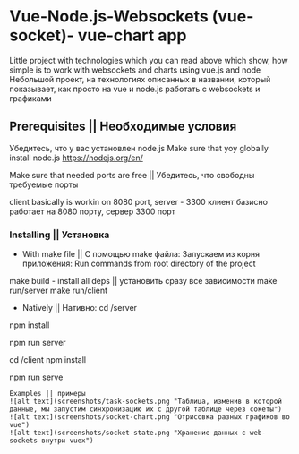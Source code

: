 # Vue-Node.js-Websockets (vue-socket)- vue-chart app

Little project with technologies which you can read above which show, how simple is to work with websockets and charts using vue.js and node
Небольшой проект, на технологиях описанных в названии, который показывает, как просто на vue и node.js работать с websockets и графиками

## Prerequisites || Необходимые условия
Убедитесь, что у вас установлен node.js 
Make sure that yoy globally install node.js
https://nodejs.org/en/

Make sure that needed ports are free || Убедитесь, что свободны требуемые порты

client basically is workin on 8080 port, server - 3300
клиент базисно работает на 8080 порту, сервер 3300 порт

### Installing || Установка
* With make file || С помощью make файла:
Запускаем из корня приложения:
Run commands from root directory of the project

make build - install all deps || установить сразу все зависимости
make run/server
make run/client

* Natively || Нативно:
cd /server

npm install

npm run server

cd /client 
npm install

npm run serve

```
Examples || примеры
![alt text](screenshots/task-sockets.png "Таблица, изменив в которой данные, мы запустим синхронизацию их с другой таблице через сокеты")
![alt text](screenshots/socket-chart.png "Отрисовка разных графиков во vue")
![alt text](screenshots/socket-state.png "Хранение данных с web-sockets внутри vuex")
```
